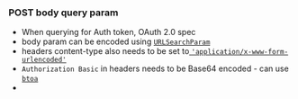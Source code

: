 ### POST body query param
- When querying for Auth token, OAuth 2.0 spec
- body param can be encoded using [`URLSearchParam`](https://developer.mozilla.org/en-US/docs/Web/API/URLSearchParams)
- headers content-type also needs to be set to[ `'application/x-www-form-urlencoded'`](https://github.com/github/fetch/issues/635)
- `Authorization Basic` in headers needs to be Base64 encoded - can use [`btoa`](https://stackoverflow.com/questions/246801/how-can-you-encode-a-string-to-base64-in-javascript)
- 